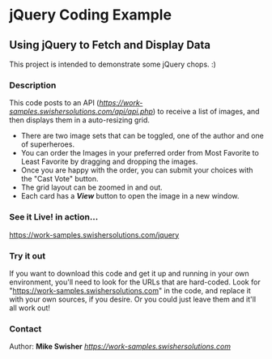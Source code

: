 # jQuery Coding Example

## Using jQuery to Fetch and Display Data
This project is intended to demonstrate some jQuery chops.  :)

### Description
This code posts to an API (*https://work-samples.swishersolutions.com/api/api.php*) to receive a list of images, and then displays them in a auto-resizing grid.
- There are two image sets that can be toggled, one of the author and one of superheroes.
- You can order the Images in your preferred order from Most Favorite to Least Favorite by dragging and dropping the images.
- Once you are happy with the order, you can submit your choices with the "Cast Vote" button.
- The grid layout can be zoomed in and out. 
- Each card has a ***View*** button to open the image in a new window. 

### See it Live! in action...
https://work-samples.swishersolutions.com/jquery

### Try it out
If you want to download this code and get it up and running in your own environment, you'll need to look for the URLs that are hard-coded. Look for "https://work-samples.swishersolutions.com" in the code, and replace it with your own sources, if you desire. Or you could just leave them and it'll all work out!

### Contact
Author: **Mike Swisher** *https://work-samples.swishersolutions.com*
